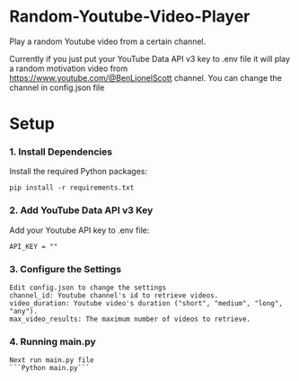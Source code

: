 # Random-Youtube-Video-Player
Play a random Youtube video from a certain channel. 

Currently if you just put your YouTube Data API v3 key to .env file it will play a random motivation video from https://www.youtube.com/@BenLionelScott channel. You can change the channel in config.json file

# Setup

### 1. Install Dependencies
Install the required Python packages:
```
pip install -r requirements.txt
```

### 2. Add YouTube Data API v3 Key
Add your Youtube API key to .env file:
```
API_KEY = ""
```

### 3. Configure the Settings
    Edit config.json to change the settings
    channel_id: Youtube channel's id to retrieve videos.
    video_duration: Youtube video's duration ("short", "medium", "long", "any").
    max_video_results: The maximum number of videos to retrieve.

### 4. Running main.py
    Next run main.py file
    ```Python main.py```
